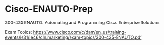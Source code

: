 # Cisco-ENAUTO-Prep
300-435 ENAUTO: Automating and Programming Cisco Enterprise Solutions

Exam Topics:  https://www.cisco.com/c/dam/en_us/training-events/le31/le46/cln/marketing/exam-topics/300-435-ENAUTO.pdf
